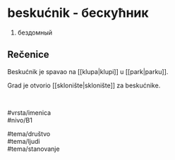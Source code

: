 # beskućnik - бескућник

1. бездомный  

## Rečenice

Beskućnik je spavao na [[klupa|klupi]] u [[park|parku]].  

Grad je otvorio [[sklonište|sklonište]] za beskućnike.  

<br>

#vrsta/imenica  
#nivo/B1  

#tema/društvo  
#tema/ljudi  
#tema/stanovanje  
